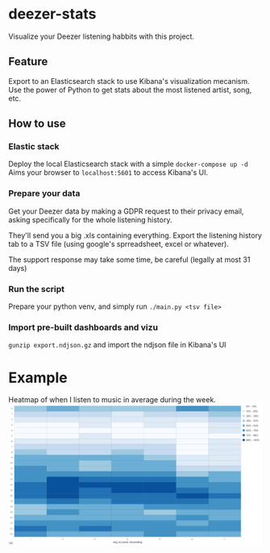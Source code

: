 # deezer-stats

Visualize your Deezer listening habbits with this project.

## Feature

Export to an Elasticsearch stack to use Kibana's visualization mecanism.
Use the power of Python to get stats about the most listened artist, song, etc.

## How to use

### Elastic stack

Deploy the local Elasticsearch stack with a simple `docker-compose up -d`
Aims your browser to `localhost:5601` to access Kibana's UI.

### Prepare your data

Get your Deezer data by making a GDPR request to their privacy email, asking
specifically for the whole listening history.

They'll send you a big .xls containing everything. Export the listening history
tab to a TSV file (using google's sprreadsheet, excel or whatever).

The support response may take some time, be careful (legally at most 31 days)

### Run the script

Prepare your python venv, and simply run `./main.py <tsv file>`

### Import pre-built dashboards and vizu

`gunzip export.ndjson.gz` and import the ndjson file in Kibana's UI

# Example

Heatmap of when I listen to music in average during the week.
![](./heatmap-week.jpg)
